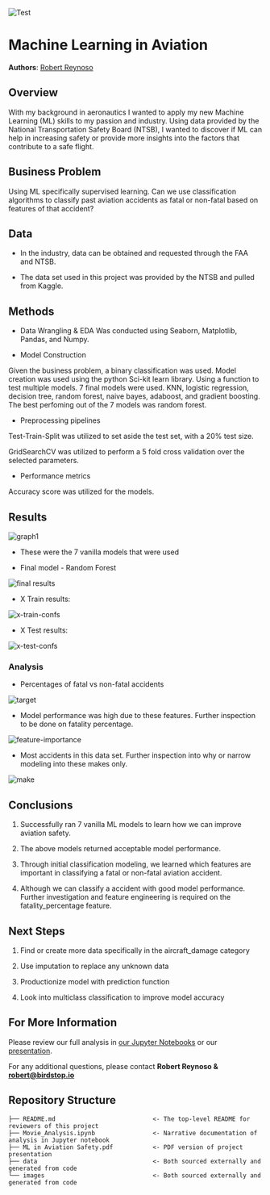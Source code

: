 ![Test](./imgs/Aviation-Safety.png)

# Machine Learning in Aviation 

**Authors**: [Robert Reynoso](mailto:robert@birdstop.io)

## Overview

With my background in aeronautics I wanted to apply my new Machine Learning (ML) skills to my passion and industry. Using data provided by the National Transportation Safety Board (NTSB), I wanted to discover if ML can help in increasing safety or provide more insights into the factors that contribute to a safe flight. 

## Business Problem

Using ML specifically supervised learning. 
Can we use classification algorithms to classify past aviation accidents as fatal or non-fatal based on features of that accident?


## Data

* In the industry, data can be obtained and requested through the FAA and NTSB.

* The data set used in this project was provided by the NTSB and pulled from Kaggle.

## Methods

* Data Wrangling & EDA Was conducted using Seaborn, Matplotlib, Pandas, and Numpy.

* Model Construction

Given the business problem, a binary classification was used. Model creation was used using the python Sci-kit learn library.
Using a function to test multiple models. 7 final models were used. KNN, logistic regression, decision tree, random forest, naive bayes, adaboost, and gradient boosting. The best perfoming out of the 7 models was random forest. 

* Preprocessing pipelines

Test-Train-Split was utilized to set aside the test set, with a 20% test size.

GridSearchCV was utilized to perform a 5 fold cross validation over the selected parameters.


* Performance metrics

Accuracy score was utilized for the models.


## Results

![graph1](./imgs/model-results.png)

* These were the 7 vanilla models that were used

* Final model - Random Forest

![final results](./imgs/rf_results.png)

* X Train results:

![x-train-confs](./imgs/x-train-confusmatrix.png)

* X Test results:

![x-test-confs](./imgs/x-test_confusmatrix.png)

### Analysis 

* Percentages of fatal vs non-fatal accidents

![target](./imgs/bar-target.png)

* Model performance was high due to these features. Further inspection to be done on fatality percentage.

![feature-importance](./imgs/rf_feauture_imp.png)

* Most accidents in this data set. Further inspection into why or narrow modeling into these makes only. 

![make](./imgs/fatality_percentage_make.png)


## Conclusions


1. Successfully ran 7 vanilla ML models to learn how we can improve aviation safety. 

2. The above models returned acceptable model performance.

3. Through initial classification modeling, we learned  which features are important in classifying a fatal or non-fatal aviation accident.

4. Although we can classify a accident with good model performance. Further investigation and feature engineering is required  on the fatality_percentage feature.


## Next Steps

1. Find or create more data specifically in the aircraft_damage category 

2. Use imputation to replace any unknown data

3. Productionize model with prediction function

4. Look into multiclass classification to improve model accuracy


## For More Information

Please review our full analysis in [our Jupyter Notebooks](./notebooks) or our [presentation](https://github.com/reynoso811/ML_Aviation_Safety/blob/main/ML%20in%20Aviation%20Safety.pdf).

For any additional questions, please contact **Robert Reynoso & robert@birdstop.io**

## Repository Structure



```
├── README.md                           <- The top-level README for reviewers of this project
├── Movie_Analysis.ipynb                <- Narrative documentation of analysis in Jupyter notebook
├── ML in Aviation Safety.pdf           <- PDF version of project presentation
├── data                                <- Both sourced externally and generated from code
└── images                              <- Both sourced externally and generated from code
```
